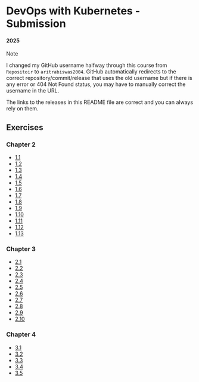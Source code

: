 # DevOps with Kubernetes - Submission

#### 2025

> [!NOTE]
> I changed my GitHub username halfway through this course from `Repositoir` to `aritrabiswas2004`. GitHub automatically redirects to the correct repository/commit/release
> that uses the old username but
> if there is any error or 404 Not Found status, you may have to manually correct the username in the URL.
>
> The links to the releases in this README file are correct and you can always rely on them.

## Exercises

### Chapter 2

- [1.1](https://github.com/aritrabiswas2004/devops-with-kubernetes/tree/1.1/log-output)
- [1.2](https://github.com/aritrabiswas2004/devops-with-kubernetes/tree/1.2/the-project)
- [1.3](https://github.com/aritrabiswas2004/devops-with-kubernetes/tree/1.3/log-output)
- [1.4](https://github.com/aritrabiswas2004/devops-with-kubernetes/tree/1.4/the-project)
- [1.5](https://github.com/aritrabiswas2004/devops-with-kubernetes/tree/1.5/the-project)
- [1.6](https://github.com/aritrabiswas2004/devops-with-kubernetes/tree/1.6/the-project)
- [1.7](https://github.com/aritrabiswas2004/devops-with-kubernetes/tree/1.7/log-output)
- [1.8](https://github.com/aritrabiswas2004/devops-with-kubernetes/tree/1.8/the-project)
- [1.9](https://github.com/aritrabiswas2004/devops-with-kubernetes/tree/1.9/ping-pong)
- [1.10](https://github.com/aritrabiswas2004/devops-with-kubernetes/tree/1.10/log-output)
- [1.11](https://github.com/aritrabiswas2004/devops-with-kubernetes/tree/1.11/ping-pong)
- [1.12](https://github.com/aritrabiswas2004/devops-with-kubernetes/tree/1.12/the-project)
- [1.13](https://github.com/aritrabiswas2004/devops-with-kubernetes/tree/1.13/the-project)

### Chapter 3

- [2.1](https://github.com/aritrabiswas2004/devops-with-kubernetes/tree/2.1/ping-pong)
- [2.2](https://github.com/aritrabiswas2004/devops-with-kubernetes/tree/2.2/the-project)
- [2.3](https://github.com/aritrabiswas2004/devops-with-kubernetes/tree/2.3/log-output)
- [2.4](https://github.com/aritrabiswas2004/devops-with-kubernetes/tree/2.4/the-project)
- [2.5](https://github.com/aritrabiswas2004/devops-with-kubernetes/tree/2.5/log-output)
- [2.6](https://github.com/aritrabiswas2004/devops-with-kubernetes/tree/2.6/the-project)
- [2.7](https://github.com/aritrabiswas2004/devops-with-kubernetes/tree/2.7/ping-pong)
- [2.8](https://github.com/aritrabiswas2004/devops-with-kubernetes/tree/2.8/the-project)
- [2.9](https://github.com/aritrabiswas2004/devops-with-kubernetes/tree/2.9/the-project)
- [2.10](https://github.com/aritrabiswas2004/devops-with-kubernetes/tree/2.10/the-project)

### Chapter 4

- [3.1](https://github.com/aritrabiswas2004/devops-with-kubernetes/tree/3.1/ping-pong)
- [3.2](https://github.com/aritrabiswas2004/devops-with-kubernetes/tree/3.2/log-output)
- [3.3](https://github.com/aritrabiswas2004/devops-with-kubernetes/tree/3.3/log-output)
- [3.4](https://github.com/aritrabiswas2004/devops-with-kubernetes/tree/3.4/ping-pong)
- [3.5](https://github.com/aritrabiswas2004/devops-with-kubernetes/tree/3.5/the-project)

